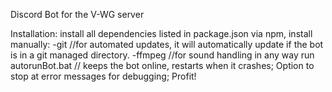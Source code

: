 Discord Bot for the V-WG server

Installation:
  install all dependencies listed in package.json via npm, 
  install manually:
    -git //for automated updates, it will automatically update if the bot is in a git managed directory.
    -ffmpeg //for sound handling in any way
  run autorunBot.bat // keeps the bot online, restarts when it crashes; Option to stop at error messages for debugging;
  Profit!
